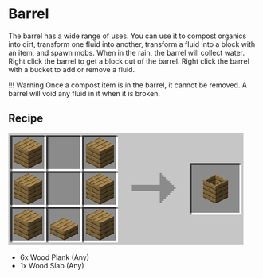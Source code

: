 Barrel
======
The barrel has a wide range of uses. You can use it to compost organics into dirt, transform one fluid into another, transform a fluid into a block with an item, and spawn mobs. When in the rain, the barrel will collect water. Right click the barrel to get a block out of the barrel. Right click the barrel with a bucket to add or remove a fluid.

!!! Warning
    Once a compost item is in the barrel, it cannot be removed. A barrel will void any fluid in it when it is broken.
    
Recipe
------
![](../images/recipes/barrel_wood.png)
- 6x Wood Plank (Any)
- 1x Wood Slab (Any)